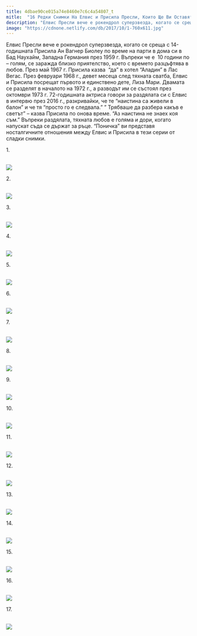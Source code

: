 ```yaml
---
title: 4dbae90ce015a74e8460e7c6c4a54807_t
mitle:  "16 Редки Снимки На Елвис и Присила Пресли, Които Ще Ви Оставят Без Думи!"
description: "Елвис Пресли вече е рокендрол суперзвезда, когато се среща с 14-годишната Присила Ан Вагнер Биолеу по време на парти в дома си в Бад Наухайм, Западна Германия през 1959 "
image: "https://cdnone.netlify.com/db/2017/10/1-760x611.jpg"
---
```


 <p>Елвис Пресли вече е рокендрол суперзвезда, когато се среща с 14-годишната Присила Ан Вагнер Биолеу по време на парти в дома си в Бад Наухайм, Западна Германия през 1959 г. Въпреки че е  10 години по – голям, се заражда близко приятелство, което с времето разцъфтява в любов. През май 1967 г. Присила казва  “да” в хотел “Аладин” в Лас Вегас. През февруари 1968 г., девет месеца след тяхната сватба, Елвис и Присила посрещат първото и единствено дете, Лиза Мари. Двамата се разделят в началото на 1972 г., а разводът им се състоял през октомври 1973 г. 72-годишната актриса говори за раздялата си с Елвис в интервю през 2016 г., разкривайки, че те “наистина са живели в балон” и че тя “просто го е следвала.” ” Трябваше да разбера какъв е светът” – казва Присила по онова време. “Аз наистина не знаех коя съм.” Въпреки раздялата, тяхната любов е голяма и дори, когато напускат съда се държат за ръце. “Поничка” ви представя носталгичните отношения между Елвис и Присила в тези серии от сладки снимки.</p>      <p>1.</p> <p> <br/><img src="https://cdnone.netlify.com/db/2017/10/1-760x611.jpg"/><br/></p> <p>2.</p>      <p> <br/><img src="https://cdnone.netlify.com/db/2017/10/2-760x941.jpg"/><br/></p> <p>3.</p> <p> <br/><img src="https://cdnone.netlify.com/db/2017/10/3-760x960.jpg"/><br/></p> <p>4.</p>      <p> <br/><img src="https://cdnone.netlify.com/db/2017/10/4-760x510.jpg"/><br/></p> <p>5.</p> <p> <br/><img src="https://cdnone.netlify.com/db/2017/10/5-760x597.jpg"/><br/></p> <p>6.</p> <p> <br/><img src="https://cdnone.netlify.com/db/2017/10/6-760x605.jpg"/><br/></p> <p>7.</p>      <p> <br/><img src="https://cdnone.netlify.com/db/2017/10/7-760x502.jpg"/><br/></p> <p>8.</p> <p> <br/><img src="https://cdnone.netlify.com/db/2017/10/8-760x510.jpg"/><br/></p> <p>9.</p>      <p> <br/><img src="https://cdnone.netlify.com/db/2017/10/9.jpg"/><br/></p> <p>10.</p> <p> <br/><img src="https://cdnone.netlify.com/db/2017/10/10.jpg"/><br/></p> <p>11.</p> <p> <br/><img src="https://cdnone.netlify.com/db/2017/10/11-760x612.jpg"/><br/></p> <p>12.</p> <p> <br/><img src="https://cdnone.netlify.com/db/2017/10/12-760x639.jpg"/><br/></p> <p>13.</p> <p> <br/><img src="https://cdnone.netlify.com/db/2017/10/13-760x529.jpg"/><br/></p> <p>14.</p> <p> <br/><img src="https://cdnone.netlify.com/db/2017/10/14-760x542.jpg"/><br/></p> <p>15.</p> <p> <br/><img src="https://cdnone.netlify.com/db/2017/10/15-760x534.jpg"/><br/></p> <p>16.</p> <p> <br/><img src="https://cdnone.netlify.com/db/2017/10/16-760x930.jpg"/><br/></p> <p>17.</p> <p> <br/><img src="https://cdnone.netlify.com/db/2017/10/17-760x514.jpg"/><br/></p>       